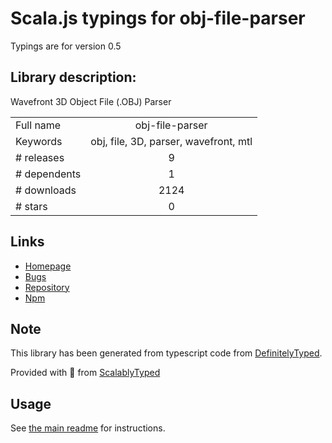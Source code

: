 
# Scala.js typings for obj-file-parser

Typings are for version 0.5

## Library description:
Wavefront 3D Object File (.OBJ) Parser

|                    |                 |
| ------------------ | :-------------: |
| Full name          | obj-file-parser |
| Keywords           | obj, file, 3D, parser, wavefront, mtl |
| # releases         | 9 |
| # dependents       | 1 |
| # downloads        | 2124 |
| # stars            | 0 |

## Links
- [Homepage](https://github.com/WesUnwin/obj-file-parser#readme)
- [Bugs](https://github.com/WesUnwin/obj-file-parser/issues)
- [Repository](https://github.com/WesUnwin/obj-file-parser)
- [Npm](https://www.npmjs.com/package/obj-file-parser)
    


## Note
This library has been generated from typescript code from [DefinitelyTyped](https://definitelytyped.org).

Provided with :purple_heart: from [ScalablyTyped](https://github.com/oyvindberg/ScalablyTyped)

## Usage
See [the main readme](../../readme.md) for instructions.


